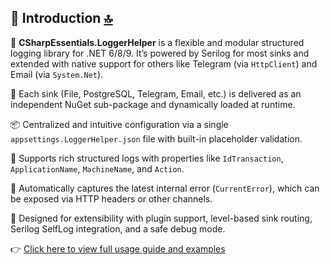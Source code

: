 ﻿## 📘 Introduction<a id='introduction'></a>   [🔝](#table-of-contents)

🚀 **CSharpEssentials.LoggerHelper** is a flexible and modular structured logging library for .NET 6/8/9. It’s powered by Serilog for most sinks and extended with native support for others like Telegram (via `HttpClient`) and Email (via `System.Net`).

🧩 Each sink (File, PostgreSQL, Telegram, Email, etc.) is delivered as an independent NuGet sub-package and dynamically loaded at runtime.

📦 Centralized and intuitive configuration via a single `appsettings.LoggerHelper.json` file with built-in placeholder validation.

🪪 Supports rich structured logs with properties like `IdTransaction`, `ApplicationName`, `MachineName`, and `Action`.

🧠 Automatically captures the latest internal error (`CurrentError`), which can be exposed via HTTP headers or other channels.

🔧 Designed for extensibility with plugin support, level-based sink routing, Serilog SelfLog integration, and a safe debug mode.

👉 [Click here to view full usage guide and examples](https://github.com/alexbypa/CSharp.Essentials/tree/main/CSharpEssentials.LoggerHelper/doc.md)

